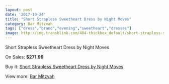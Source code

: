 ```yaml
---
layout: post
date: '2017-10-24'
title: "Short Strapless Sweetheart Dress by Night Moves"
category: Bar Mitzvah
tags: ["dress","brand","evening","sweetheart","dresses"]
image: http://img.transblink.com/484-thickbox_default/short-strapless-sweetheart-dress-by-night-moves.jpg
---
```

Short Strapless Sweetheart Dress by Night Moves

On Sales: **$271.99**
<a href="https://www.transblink.com/en/bar-mitzvah/129-short-strapless-sweetheart-dress-by-night-moves.html"><amp-img layout="responsive" width="600" height="600" src="//img.transblink.com/484-thickbox_default/short-strapless-sweetheart-dress-by-night-moves.jpg" alt="Short Strapless Sweetheart Dress by Night Moves 0" /></a>
<a href="https://www.transblink.com/en/bar-mitzvah/129-short-strapless-sweetheart-dress-by-night-moves.html"><amp-img layout="responsive" width="600" height="600" src="//img.transblink.com/486-thickbox_default/short-strapless-sweetheart-dress-by-night-moves.jpg" alt="Short Strapless Sweetheart Dress by Night Moves 1" /></a>
<a href="https://www.transblink.com/en/bar-mitzvah/129-short-strapless-sweetheart-dress-by-night-moves.html"><amp-img layout="responsive" width="600" height="600" src="//img.transblink.com/485-thickbox_default/short-strapless-sweetheart-dress-by-night-moves.jpg" alt="Short Strapless Sweetheart Dress by Night Moves 2" /></a>

Buy it: [Short Strapless Sweetheart Dress by Night Moves](https://www.transblink.com/en/bar-mitzvah/129-short-strapless-sweetheart-dress-by-night-moves.html "Short Strapless Sweetheart Dress by Night Moves")

View more: [Bar Mitzvah](https://www.transblink.com/en/2-bar-mitzvah "Bar Mitzvah")